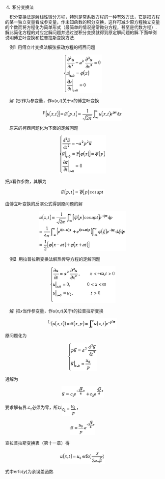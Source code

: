 <div class=Section1>
<p class=MsoNormal style='line-height:12.0pt;text-autospace:none;vertical-align:
bottom'><span style='font-family:宋体_GB2312'>&nbsp;</span><span lang=EN-US>4</span><span
lang=EN-US style='font-family:宋体'>.</span><span lang=EN-US style='font-family:
宋体_GB2312'>&nbsp; </span><span lang=ZH-CN style='font-family:宋体_GB2312'>积分变换法</span></p>
<p class=MsoNormal style='line-height:12.0pt;text-autospace:none;vertical-align:
bottom'><span lang=EN-US style='font-family:宋体_GB2312'>&nbsp;&nbsp;&nbsp; </span><span
lang=ZH-CN style='font-family:宋体_GB2312'>积分变换法是解线性微分方程，特别是常系数方程的一种有效方法，它是把方程的某一独立变量看成参变量，作未知函数的积分变换，这样可减少原方程独立变量的个数而将方程化为简单形式（最简单的情况是常微分方程，甚至是代数方程）</span><span
lang=EN-US style='font-family:宋体'>.</span><span lang=ZH-CN style='font-family:
宋体_GB2312'>解此简化方程的对应定解问题并通过逆积分变换就得到原定解问题的解</span><span lang=EN-US
style='font-family:宋体'>.</span><span lang=ZH-CN style='font-family:宋体_GB2312'>下面举例说明傅立叶变换和拉普拉斯变换方法</span><span
lang=EN-US style='font-family:宋体'>.</span></p>
<p class=MsoNormal style='line-height:12.0pt;text-autospace:none;vertical-align:
bottom'><span lang=EN-US style='font-family:宋体_GB2312'>&nbsp;&nbsp;&nbsp; </span><span
lang=ZH-CN style='font-family:宋体_GB2312'>例</span><b><span lang=EN-US>1</span></b><span
lang=EN-US style='font-family:宋体_GB2312'>&nbsp; </span><span lang=ZH-CN
style='font-family:宋体_GB2312'>用傅立叶变换法解弦振动方程的柯西问题</span></p>
<p class=MsoNormal align=center style='text-align:center;line-height:12.0pt;
text-autospace:none;vertical-align:bottom'><sub><span lang=EN-US><img
width=124 height=125 src="res/17e9d95da129bdd93c34fb6cc6aaaa52_5805_files/image002.gif"
u1:shapes="_x0000_i1033"></span></sub></p>
<p class=MsoNormal style='line-height:12.0pt;text-autospace:none;vertical-align:
bottom'><span lang=EN-US style='font-family:宋体_GB2312'>&nbsp;&nbsp;&nbsp; </span><span
lang=ZH-CN style='font-family:宋体_GB2312'>解</span><span lang=EN-US
style='font-family:宋体_GB2312'>&nbsp; </span><span lang=ZH-CN style='font-family:
宋体_GB2312'>把</span><i><span lang=EN-US>t</span></i><span lang=ZH-CN
style='font-family:宋体_GB2312'>作为参变量，作</span><i><span lang=EN-US>u</span></i><span
lang=EN-US>(<i>x,t</i>)</span><span lang=ZH-CN style='font-family:宋体_GB2312'>关于</span><i><span
lang=EN-US>x</span></i><span lang=ZH-CN style='font-family:宋体_GB2312'>的傅立叶变换</span></p>
<p class=MsoNormal align=center style='text-align:center;line-height:12.0pt;
text-autospace:none;vertical-align:bottom'><span lang=EN-US style='font-family:
ScriptC'>F</span><sub><span lang=EN-US><img width=252 height=44
src="res/17e9d95da129bdd93c34fb6cc6aaaa52_5805_files/image004.gif" u1:shapes="_x0000_i1034"
align=absmiddle></span></sub></p>
<p class=MsoNormal style='line-height:12.0pt;text-autospace:none;vertical-align:
bottom'><span lang=EN-US style='font-family:宋体_GB2312'>&nbsp;&nbsp;&nbsp; </span><span
lang=ZH-CN style='font-family:宋体_GB2312'>原来的柯西问题化为下面的定解问题</span></p>
<p class=MsoNormal align=center style='text-align:center;line-height:12.0pt;
text-autospace:none;vertical-align:bottom'><sub><span lang=EN-US><img
width=152 height=125 src="res/17e9d95da129bdd93c34fb6cc6aaaa52_5805_files/image006.gif"
u1:shapes="_x0000_i1035"></span></sub></p>
<p class=MsoNormal style='line-height:12.0pt;text-autospace:none;vertical-align:
bottom'><span lang=ZH-CN style='font-family:宋体_GB2312'>把</span><i><span
lang=EN-US>p</span></i><span lang=ZH-CN style='font-family:宋体_GB2312'>看作参数，其解为</span></p>
<p class=MsoNormal align=center style='text-align:center;line-height:12.0pt;
text-autospace:none;vertical-align:bottom'><sub><span lang=EN-US><img
width=143 height=24 src="res/17e9d95da129bdd93c34fb6cc6aaaa52_5805_files/image008.gif"
u1:shapes="_x0000_i1043"></span></sub></p>
<p class=MsoNormal style='line-height:12.0pt;text-autospace:none;vertical-align:
bottom'><span lang=ZH-CN style='font-family:宋体_GB2312'>由傅立叶变换的反演公式得到原问题的解</span></p>
<p class=MsoNormal align=center style='text-align:center;line-height:12.0pt;
text-autospace:none;vertical-align:bottom'><sub><span lang=EN-US><img
width=284 height=131 src="res/17e9d95da129bdd93c34fb6cc6aaaa52_5805_files/image010.gif"
u1:shapes="_x0000_i1044"></span></sub></p>
<p class=MsoNormal style='line-height:12.0pt;text-autospace:none;vertical-align:
bottom'><span lang=EN-US style='font-family:宋体_GB2312'>&nbsp;&nbsp;&nbsp; </span><span
lang=ZH-CN style='font-family:宋体_GB2312'>例</span><b><span lang=EN-US>2</span></b><span
lang=EN-US style='font-family:宋体_GB2312'>&nbsp; </span><span lang=ZH-CN
style='font-family:宋体_GB2312'>用拉普拉斯变换法解热传导方程的定解问题</span></p>
<p class=MsoNormal align=center style='text-align:center;line-height:12.0pt;
text-autospace:none;vertical-align:bottom'><sub><span lang=EN-US><img
width=213 height=120 src="res/17e9d95da129bdd93c34fb6cc6aaaa52_5805_files/image012.gif"
u1:shapes="_x0000_i1045"></span></sub></p>
<p class=MsoNormal style='line-height:12.0pt;text-autospace:none;vertical-align:
bottom'><span lang=EN-US style='font-family:宋体_GB2312'>&nbsp;&nbsp;&nbsp; </span><span
lang=ZH-CN style='font-family:宋体_GB2312'>解</span><span lang=EN-US
style='font-family:宋体_GB2312'>&nbsp; </span><span lang=ZH-CN style='font-family:
宋体_GB2312'>把</span><i><span lang=EN-US>x</span></i><span lang=ZH-CN
style='font-family:宋体_GB2312'>当作参变量，作</span><i><span lang=EN-US>u</span></i><span
lang=EN-US>(<i>x,t</i>)</span><span lang=ZH-CN style='font-family:宋体_GB2312'>关于</span><i><span
lang=EN-US>t</span></i><span lang=ZH-CN style='font-family:宋体_GB2312'>的拉普拉斯变换</span></p>
<p class=MsoNormal align=center style='text-align:center;line-height:12.0pt;
text-autospace:none;vertical-align:bottom'><span lang=EN-US style='font-family:
ScriptC'>L</span><sub><span lang=EN-US><img width=216 height=35
src="res/17e9d95da129bdd93c34fb6cc6aaaa52_5805_files/image014.gif" u1:shapes="_x0000_i1046"
align=absmiddle></span></sub></p>
<p class=MsoNormal style='line-height:12.0pt;text-autospace:none;vertical-align:
bottom'><span lang=ZH-CN style='font-family:宋体_GB2312'>原问题化为</span></p>
<p class=MsoNormal align=center style='text-align:center;line-height:12.0pt;
text-autospace:none;vertical-align:bottom'><sub><span lang=EN-US><img width=96
height=93 src="res/17e9d95da129bdd93c34fb6cc6aaaa52_5805_files/image016.gif"
u1:shapes="_x0000_i1047"></span></sub></p>
<p class=MsoNormal style='line-height:12.0pt;text-autospace:none;vertical-align:
bottom'><span lang=ZH-CN style='font-family:宋体_GB2312'>通解为</span></p>
<p class=MsoNormal align=center style='text-align:center;line-height:12.0pt;
text-autospace:none;vertical-align:bottom'><sub><span lang=EN-US><img
width=139 height=37 src="res/17e9d95da129bdd93c34fb6cc6aaaa52_5805_files/image018.gif"
u1:shapes="_x0000_i1048"></span></sub></p>
<p class=MsoNormal style='line-height:12.0pt;text-autospace:none;vertical-align:
bottom'><span lang=ZH-CN style='font-family:宋体_GB2312'>要求解有界</span><span
lang=EN-US style='font-family:宋体'>.</span><i><span lang=EN-US>c</span></i><sub><span
lang=EN-US style='font-size:7.0pt'>2</span></sub><span lang=ZH-CN
style='font-family:宋体_GB2312'>必须为零，所以</span><sub><span lang=EN-US
style='font-family:宋体'><img width=47 height=41
src="res/17e9d95da129bdd93c34fb6cc6aaaa52_5805_files/image020.gif" u1:shapes="_x0000_i1049"
align=absmiddle></span></sub><span lang=ZH-CN style='font-family:宋体_GB2312'>，</span></p>
<p class=MsoNormal align=center style='text-align:center;line-height:12.0pt;
text-autospace:none;vertical-align:bottom'><sub><span lang=EN-US><img width=83
height=49 src="res/17e9d95da129bdd93c34fb6cc6aaaa52_5805_files/image022.gif"
u1:shapes="_x0000_i1050"></span></sub></p>
<p class=MsoNormal style='line-height:12.0pt;text-autospace:none;vertical-align:
bottom'><span lang=ZH-CN style='font-family:宋体_GB2312'>查拉普拉斯变换表（第十一章）得</span></p>
<p class=MsoNormal align=center style='text-align:center;line-height:12.0pt;
text-autospace:none;vertical-align:bottom'><sub><span lang=EN-US><img
width=148 height=44 src="res/17e9d95da129bdd93c34fb6cc6aaaa52_5805_files/image024.gif"
u1:shapes="_x0000_i1051"></span></sub></p>
<p class=MsoNormal style='line-height:12.0pt;text-autospace:none;vertical-align:
bottom'><span lang=ZH-CN style='font-family:宋体_GB2312'>式中</span><span
lang=EN-US>erfc(<i>y</i>)</span><span lang=ZH-CN style='font-family:宋体_GB2312'>为余误差函数</span><span
lang=EN-US style='font-family:宋体'>.</span></p>
</div>